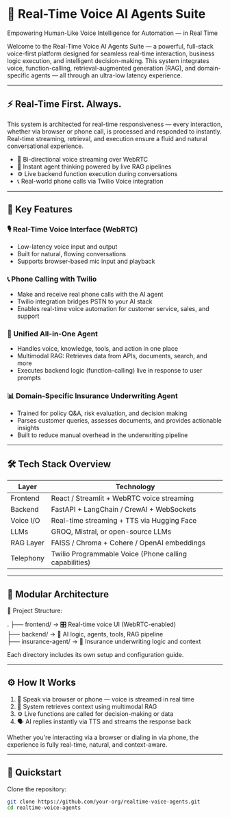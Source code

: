 # 🎯 Real-Time Voice AI Agents Suite  
Empowering Human-Like Voice Intelligence for Automation — in Real Time

Welcome to the Real-Time Voice AI Agents Suite — a powerful, full-stack voice-first platform designed for seamless real-time interaction, business logic execution, and intelligent decision-making. This system integrates voice, function-calling, retrieval-augmented generation (RAG), and domain-specific agents — all through an ultra-low latency experience.

---

## ⚡ Real-Time First. Always.

This system is architected for real-time responsiveness — every interaction, whether via browser or phone call, is processed and responded to instantly. Real-time streaming, retrieval, and execution ensure a fluid and natural conversational experience.

- 🔄 Bi-directional voice streaming over WebRTC
- 🧠 Instant agent thinking powered by live RAG pipelines
- ⚙️ Live backend function execution during conversations
- 📞 Real-world phone calls via Twilio Voice integration

---

## 🌟 Key Features

### 🎙 Real-Time Voice Interface (WebRTC)
- Low-latency voice input and output
- Built for natural, flowing conversations
- Supports browser-based mic input and playback

### 📞 Phone Calling with Twilio
- Make and receive real phone calls with the AI agent
- Twilio integration bridges PSTN to your AI stack
- Enables real-time voice automation for customer service, sales, and support

### 🧠 Unified All-in-One Agent
- Handles voice, knowledge, tools, and action in one place
- Multimodal RAG: Retrieves data from APIs, documents, search, and more
- Executes backend logic (function-calling) live in response to user prompts

### 📊 Domain-Specific Insurance Underwriting Agent
- Trained for policy Q&A, risk evaluation, and decision making
- Parses customer queries, assesses documents, and provides actionable insights
- Built to reduce manual overhead in the underwriting pipeline

---

## 🛠️ Tech Stack Overview

| Layer        | Technology                                                   |
|--------------|--------------------------------------------------------------|
| Frontend     | React / Streamlit + WebRTC voice streaming                   |
| Backend      | FastAPI + LangChain / CrewAI + WebSockets                    |
| Voice I/O    | Real-time streaming + TTS via Hugging Face                   |
| LLMs         | GROQ, Mistral, or open-source LLMs                           |
| RAG Layer    | FAISS / Chroma + Cohere / OpenAI embeddings                  |
| Telephony    | Twilio Programmable Voice (Phone calling capabilities)       |

---

## 🧩 Modular Architecture

📂 Project Structure:

.
├── frontend/              → 🎛️ Real-time voice UI (WebRTC-enabled)  
├── backend/               → 🧠 AI logic, agents, tools, RAG pipeline  
├── insurance-agent/       → 📑 Insurance underwriting logic and context  

Each directory includes its own setup and configuration guide.

---

## ⚙️ How It Works

1. 🎤 Speak via browser or phone — voice is streamed in real time
2. 🔎 System retrieves context using multimodal RAG
3. ⚙️ Live functions are called for decision-making or data
4. 🗣 AI replies instantly via TTS and streams the response back

Whether you're interacting via a browser or dialing in via phone, the experience is fully real-time, natural, and context-aware.

---

## 🚀 Quickstart

Clone the repository:

```bash
git clone https://github.com/your-org/realtime-voice-agents.git
cd realtime-voice-agents

